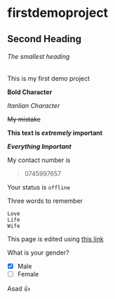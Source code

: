 # firstdemoproject

## Second Heading

###### The smallest heading

This is my first demo project

**Bold Character**

*Itanlian Character*

~~My mistake~~

**This text is *extremely* important**

***Everything Important***

My contact number is
> 0745997657

Your status is `offline`

Three words to remember
```
Love
Life
Wife
```
This page is edited using [this link](https://pages.github.com/)

What is your gender?
- [x] Male
- [ ] Female

Asad :+1:
